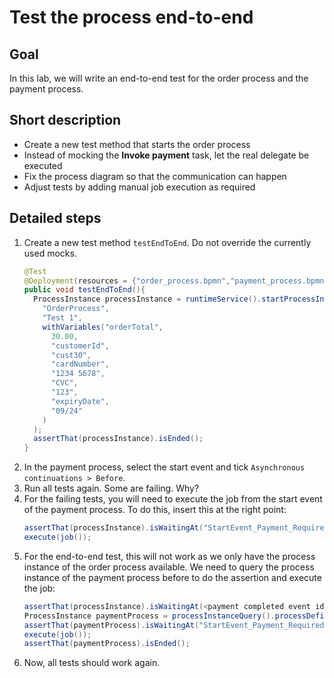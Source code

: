 # Test the process end-to-end

## Goal

In this lab, we will write an end-to-end test for the order process and the payment process.

## Short description

* Create a new test method that starts the order process
* Instead of mocking the **Invoke payment** task, let the real delegate be executed
* Fix the process diagram so that the communication can happen
* Adjust tests by adding manual job execution as required

## Detailed steps

1. Create a new test method `testEndToEnd`. Do not override the currently used mocks.
    ```java
    @Test
    @Deployment(resources = {"order_process.bpmn","payment_process.bpmn"})
    public void testEndToEnd(){
      ProcessInstance processInstance = runtimeService().startProcessInstanceByKey(
        "OrderProcess",
        "Test 1",
        withVariables("orderTotal",
          30.00,
          "customerId",
          "cust30",
          "cardNumber",
          "1234 5678",
          "CVC",
          "123",
          "expiryDate",
          "09/24"
        )
      );
      assertThat(processInstance).isEnded();
    }
    ```
2. In the payment process, select the start event and tick `Asynchronous continuations > Before`.
3. Run all tests again. Some are failing. Why?
4. For the failing tests, you will need to execute the job from the start event of the payment process. To do this, insert this at the right point:
   ```java
   assertThat(processInstance).isWaitingAt("StartEvent_Payment_Required");
   execute(job());
   ```
5. For the end-to-end test, this will not work as we only have the process instance of the order process available. We need to query the process instance of the payment process before to do the assertion and execute the job:
   ```java
   assertThat(processInstance).isWaitingAt(<payment completed event id>);
   ProcessInstance paymentProcess = processInstanceQuery().processDefinitionKey("PaymentProcess").singleResult();
   assertThat(paymentProcess).isWaitingAt("StartEvent_Payment_Required");
   execute(job());
   assertThat(paymentProcess).isEnded();
   ```
6. Now, all tests should work again.

